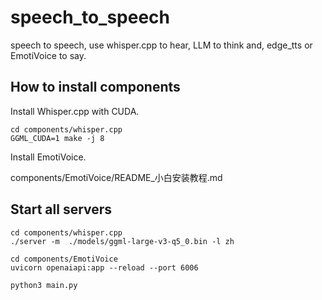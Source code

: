 # speech_to_speech
speech to speech, use whisper.cpp to hear, LLM to think and, edge_tts or EmotiVoice to say.

## How to install components

Install Whisper.cpp with CUDA.
```
cd components/whisper.cpp
GGML_CUDA=1 make -j 8 
```

Install EmotiVoice.

components/EmotiVoice/README_小白安装教程.md


## Start all servers

```
cd components/whisper.cpp
./server -m  ./models/ggml-large-v3-q5_0.bin -l zh
```

```
cd components/EmotiVoice
uvicorn openaiapi:app --reload --port 6006
```

```
python3 main.py
```

